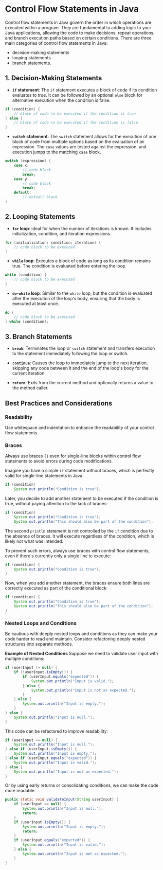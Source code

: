 # Control Flow Statements in Java

Control flow statements in Java govern the order in which operations are executed within a program. They are fundamental to adding logic to your Java applications, allowing the code to make decisions, repeat operations, and branch execution paths based on certain conditions. There are three main categories of control flow statements in Java:

- decision-making statements
- looping statements
- branch statements.

## 1. Decision-Making Statements

- **`if` statement**: The `if` statement executes a block of code if its condition evaluates to true. It can be followed by an optional `else` block for alternative execution when the condition is false.

```java
if (condition) {
    // block of code to be executed if the condition is true
} else {
    // block of code to be executed if the condition is false
}
```

- **`switch` statement**: The `switch` statement allows for the execution of one block of code from multiple options based on the evaluation of an expression. The `case` values are tested against the expression, and execution jumps to the matching `case` block.

```java
switch (expression) {
    case x:
        // code block
        break;
    case y:
        // code block
        break;
    default:
        // default block
}
```

## 2. Looping Statements

- **`for` loop**: Ideal for when the number of iterations is known. It includes initialization, condition, and iteration expressions.

```java
for (initialization; condition; iteration) {
    // code block to be executed
}
```

- **`while` loop**: Executes a block of code as long as its condition remains true. The condition is evaluated before entering the loop.

```java
while (condition) {
    // code block to be executed
}
```

- **`do-while` loop**: Similar to the `while` loop, but the condition is evaluated after the execution of the loop's body, ensuring that the body is executed at least once.

```java
do {
    // code block to be executed
} while (condition);
```

## 3. Branch Statements

- **`break`**: Terminates the loop or `switch` statement and transfers execution to the statement immediately following the loop or switch.

- **`continue`**: Causes the loop to immediately jump to the next iteration, skipping any code between it and the end of the loop's body for the current iteration.

- **`return`**: Exits from the current method and optionally returns a value to the method caller.

## Best Practices and Considerations

### Readability

Use whitespace and indentation to enhance the readability of your control flow statements.

### Braces

Always use braces `{}` even for single-line blocks within control flow statements to avoid errors during code modifications.

Imagine you have a simple `if` statement without braces, which is perfectly valid for single-line statements in Java:

```java
if (condition)
    System.out.println("Condition is true");
```

Later, you decide to add another statement to be executed if the condition is true, without paying attention to the lack of braces:

```java
if (condition)
    System.out.println("Condition is true");
    System.out.println("This should also be part of the condition");
```

The second `println` statement is not controlled by the `if` condition due to the absence of braces. It will execute regardless of the condition, which is likely not what was intended.

To prevent such errors, always use braces with control flow statements, even if there's currently only a single line to execute:

```java
if (condition) {
    System.out.println("Condition is true");
}
```

Now, when you add another statement, the braces ensure both lines are correctly executed as part of the conditional block:

```java
if (condition) {
    System.out.println("Condition is true");
    System.out.println("This should also be part of the condition");
}
```

### Nested Loops and Conditions

Be cautious with deeply nested loops and conditions as they can make your code harder to read and maintain. Consider refactoring deeply nested structures into separate methods.

**Example of Nested Conditions**
Suppose we need to validate user input with multiple conditions:

```java
if (userInput != null) {
    if (!userInput.isEmpty()) {
        if (userInput.equals("expected")) {
            System.out.println("Input is valid.");
        } else {
            System.out.println("Input is not as expected.");
        }
    } else {
        System.out.println("Input is empty.");
    }
} else {
    System.out.println("Input is null.");
}
```

This code can be refactored to improve readability:

```java
if (userInput == null) {
    System.out.println("Input is null.");
} else if (userInput.isEmpty()) {
    System.out.println("Input is empty.");
} else if (userInput.equals("expected")) {
    System.out.println("Input is valid.");
} else {
    System.out.println("Input is not as expected.");
}
```

Or by using early returns or consolidating conditions, we can make the code more readable:

```java
public static void validateInput(String userInput) {
    if (userInput == null) {
        System.out.println("Input is null.");
        return;
    }
    if (userInput.isEmpty()) {
        System.out.println("Input is empty.");
        return;
    }
    if (userInput.equals("expected")) {
        System.out.println("Input is valid.");
    } else {
        System.out.println("Input is not as expected.");
    }
}
```
